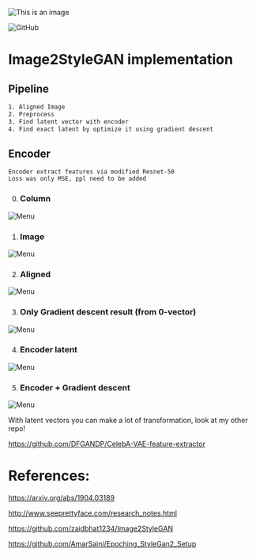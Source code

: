 ![This is an image](Banner.png)

![GitHub](https://img.shields.io/github/license/DFGANDP/StyleGan2-Ada_Encoder_projector)

# Image2StyleGAN implementation

## Pipeline
```bash
1. Aligned Image
2. Preprocess
3. Find latent vector with encoder
4. Find exact latent by optimize it using gradient descent
```

## Encoder
```
Encoder extract features via modified Resnet-50
Loss was only MSE, ppl need to be added
```

0. ### Column
![Menu](Column.png)

1. ### Image
![Menu](bradley_cooper.jpg)

2. ### Aligned
![Menu](face_aligned.png)

3. ### Only Gradient descent result (from 0-vector)
![Menu](only_projector.png)

4. ### Encoder latent
![Menu](encoder_img.png)

5. ### Encoder + Gradient descent
![Menu](Projector.png)



With latent vectors you can make a lot of transformation, look at my other repo!

https://github.com/DFGANDP/CelebA-VAE-feature-extractor

# References:
https://arxiv.org/abs/1904.03189

http://www.seeprettyface.com/research_notes.html

https://github.com/zaidbhat1234/Image2StyleGAN

https://github.com/AmarSaini/Epoching_StyleGan2_Setup
